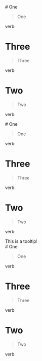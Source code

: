 <div class="tooltip"></div>
# One

> One

verb
# Three

> Three

verb
# Two

> Two

verb
<div class="tooltip"></div>
# One

> One

verb
# Three

> Three

verb
# Two

> Two

verb

<div class="tooltip">This is a tooltip!</div>
# One

> One

verb
# Three

> Three

verb
# Two

> Two

verb